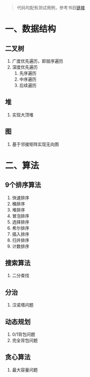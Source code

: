 >代码均配有测试用例，参考书目[链接](https://www.hello-algo.com/)
# 一、数据结构
## 二叉树
1. 广度优先遍历，即层序遍历
2. 深度优先遍历
   1. 先序遍历
   2. 中序遍历
   3. 后续遍历
## 堆
1. 实现大顶堆
## 图
1. 基于邻接矩阵实现无向图
# 二、算法
## 9个排序算法
1. 快速排序
2. 桶排序
3. 堆排序
4. 冒泡排序
5. 选择排序
6. 希尔排序
7. 插入排序
8. 归并排序
9. 计数排序
## 搜索算法
1. 二分查找
## 分治
1. 汉诺塔问题
## 动态规划
1. 0/1背包问题
2. 完全背包问题
## 贪心算法
1. 最大容量问题
